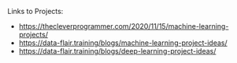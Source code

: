 Links to Projects:
- https://thecleverprogrammer.com/2020/11/15/machine-learning-projects/
- https://data-flair.training/blogs/machine-learning-project-ideas/
- https://data-flair.training/blogs/deep-learning-project-ideas/
